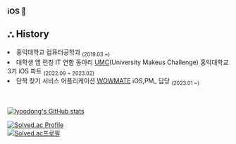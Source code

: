 ### iOS 🍎

## ⛬ History 

  <div align=left>

  <li>홍익대학교 컴퓨터공학과 <sub>(2019.03 ~)</sub></li>
  <li>대학생 앱 런칭 IT 연합 동아리 <a href="https://www.makeus.in/umc">UMC</a>(University Makeus Challenge) 홍익대학교 3기 iOS 파트 <sub>(2022.09 ~ 2023.02)     </sub></li>
  <li>단짝 찾기 서비스 어플리케이션 <a href="https://github.com/UMC-WOWMATE/WOWMATE-iOS">WOWMATE</a> iOS,PM_ 담당 <sub>(2023.01 ~)</sub></li>
  
<br><br>
[![lyoodong's GitHub stats](https://github-readme-stats.vercel.app/api?username=lyoodong&show_icons=true&theme=swift&hide=prs,issues,contribs)](https://github.com/anuraghazra/github-readme-stats)
  
  
[![Solved.ac Profile](http://mazassumnida.wtf/api/v2/generate_badge?boj=lyoodong)](https://solved.ac/lyoodong/)  
[![Solved.ac프로필](http://mazassumnida.wtf/api/mini/generate_badge?boj=lyoodong)](https://solved.ac/lyoodong)
 





